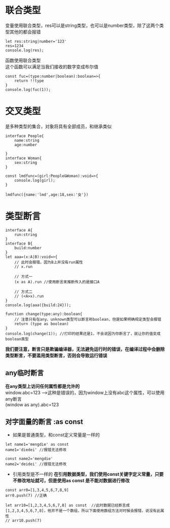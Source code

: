 # 联合类型
变量使用联合类型，res可以是string类型，也可以是number类型，除了这两个类型其他的都会报错
```
let res:string|number='123'
res=1234
console.log(res);
```
函数使用联合类型  
这个函数可以满足当我们接收的数字变成布尔值
```
const fuc=(type:number|boolean):boolean=>{
    return !!type
}
console.log(fuc(1));
```

# 交叉类型
是多种类型的集合，对象将具有全部成员，和继承类似
```
interface People{
    name:string
    age:number

}
interface Woman{
    sex:string
}

const lmdfunc=(girl:People&Woman):void=>{
    console.log(girl);
}

lmdfunc({name:'lmd',age:18,sex:'女'})
```

# 类型断言
```
interface A{
    run:string
}
interface B{
    build:number
}
let aaa=(x:A|B):void=>{
    // 此时会报错，因为B上并没有run属性
    // x.run

    // 方式一
    (x as A).run //使用断言来推断传入的是接口A

    // 方式二
    // (<A>x).run
}
console.log(aaa({build:24}));
```
```
function change(type:any):boolean{
    // 注意只有在any、unknown类型可以断言称boolean，但是如果明确规定类型会报错
    return (type as boolean)
}
console.log(change(1)); //打印的结果还是1，不会说因为你断言了，就让你的值变成boolean类型
```
**我们要注意，断言只是欺骗编译器，无法避免运行时的错误，在编译过程中会删除类型断言，不要滥用类型断言，否则会导致运行错误**



## any临时断言
**在any类型上访问任何属性都是允许的**  
window.abc=123   -->这种是错误的，因为window上没有abc这个属性，可以使用any断言  
(window as any).abc=123

## 对字面量的断言 :as const
- 如果是普通类型，和const定义常量是一样的
```
let name1='mengdie' as const
name1='diedei' //报错无法修改

const name2='mengdie'
name2='deidei' //报错无法修改
```
- 引用类型是不一样的
**在引用数据类型，我们使用const关键字定义常量，只要不修改地址就可，但是使用as const 是不能对数据进行修改**

```
const arr0=[1,3,4,5,6,7,8,9]
arr0.push(7) //正确

let arr10=[1,2,3,4,5,6,7,8] as const  //此时数据已经断言成[1,2,3,4,5,6,7,8]，他并不是一个数组，所以下面使用数组方法对时候会报错，说没有此属性
// arr10.push(7)
```